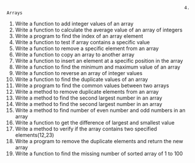                                                                         4. Arrays

  1. Write a function to add integer values of an array
  2. Write a function to calculate the average value of an array of integers
  3. Write a program to find the index of an array element
  4. Write a function to test if array contains a specific value
  5. Write a function to remove a specific element from an array
  6. Write a function to copy an array to another array
  7. Write a function to insert an element at a specific position in the array
  8. Write a function to find the minimum and maximum value of an array
  9. Write a function to reverse an array of integer values
  10. Write a function to find the duplicate values of an array
  11. Write a program to find the common values between two arrays
  12. Write a method to remove duplicate elements from an array
  13. Write a method to find the second largest number in an array
  14. Write a method to find the second largest number in an array
  15. Write a method to find number of even number and odd numbers in an array
  16. Write a function to get the difference of largest and smallest value
  17. Write a method to verify if the array contains two specified elements(12,23)
  18. Write a program to remove the duplicate elements and return the new array
  19. Write a function to find the missing number of sorted array of 1 to 100

